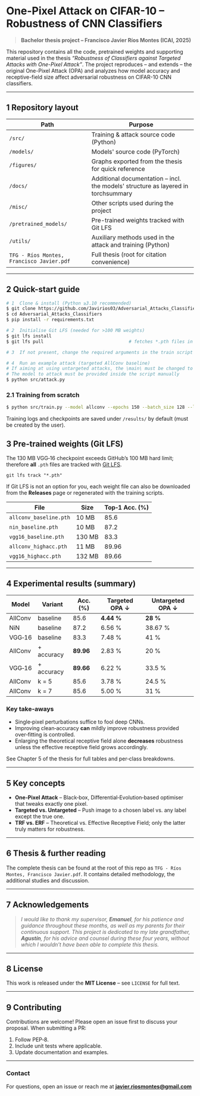 # One-Pixel Attack on CIFAR-10 – Robustness of CNN Classifiers

> **Bachelor thesis project – Francisco Javier Ríos Montes (ICAI, 2025)**

This repository contains all the code, pretrained weights and supporting material used in the thesis *“Robustness of Classifiers against Targeted Attacks with One-Pixel Attack”*. The project reproduces – and extends – the original One-Pixel Attack (OPA) and analyzes how model accuracy and receptive-field size affect adversarial robustness on CIFAR-10 CNN classifiers.

---

## 1  Repository layout

| Path                                         | Purpose                                                        |
| -------------------------------------------- | -------------------------------------------------------------- |
| `/src/`                                    | Training & attack source code (Python)                         |
| `/models/`                                 | Models' source code (PyTorch)                       |
| `/figures/`                                | Graphs exported from the thesis for quick reference            |
| `/docs/`                                   | Additional documentation – incl. the models' structure as layered in torchsummary |
| `/misc/`                                 | Other scripts used during the project                       |
| `/pretrained_models/`                                 | Pre-trained weights tracked with Git LFS                       |
| `/utils/`                                 | Auxiliary methods used in the attack and training (Python)                       |
| `TFG - Ríos Montes, Francisco Javier.pdf` | Full thesis (root for citation convenience)                    |

---

## 2  Quick-start guide

```bash
# 1  Clone & install (Python ≥3.10 recommended)
$ git clone https://github.com/Javirios03/Adversarial_Attacks_Classifiers.git
$ cd Adversarial_Attacks_Classifiers
$ pip install -r requirements.txt

# 2  Initialise Git LFS (needed for >100 MB weights)
$ git lfs install
$ git lfs pull                                # fetches *.pth files in /pretrained_models/

# 3  If not present, change the required arguments in the train script to download the CIFAR-10 dataset

# 4  Run an example attack (targeted AllConv baseline)
# If aiming at using untargeted attacks, the \main\ must be changed to call the desired function
# The model to attack must be provided inside the script manually
$ python src/attack.py
```

### 2.1  Training from scratch

```bash
$ python src/train.py --model allconv --epochs 150 --batch_size 128 --lr 0.001
```

Training logs and checkpoints are saved under `/results/` by default (must be created by the user).

## 3  Pre-trained weights (Git LFS)

The 130 MB VGG‑16 checkpoint exceeds GitHub’s 100 MB hard limit; therefore **all** `.pth` files are tracked with [Git LFS](https://git-lfs.github.com/).

```
git lfs track "*.pth"
```

If Git LFS is not an option for you, each weight file can also be downloaded from the **Releases** page or regenerated with the training scripts.

| File                     | Size    | Top‑1 Acc. (%) |
| ------------------------ | ------- | --------------- |
| `allconv_baseline.pth` | 10 MB  | 85.6            |
| `nin_baseline.pth`     | 10 MB  | 87.2            |
| `vgg16_baseline.pth`   | 130 MB | 83.3            |
| `allconv_highacc.pth`  | 11 MB  | 89.96           |
| `vgg16_highacc.pth`    | 132 MB | 89.66           |

---

## 4  Experimental results (summary)

| Model   | Variant       | Acc. (%)        | Targeted OPA ↓   | Untargeted OPA ↓ |
| ------- | ------------- | --------------- | ----------------- | ----------------- |
| AllConv | baseline      | 85.6            | **4.44 %** | **28 %**   |
| NiN     | baseline      | 87.2            | 6.56 %           | 38.67 %          |
| VGG‑16 | baseline      | 83.3            | 7.48 %           | 41 %             |
| AllConv | + accuracy    | **89.96** | 2.83 %           | 20 %             |
| VGG‑16 | + accuracy    | **89.66** | 6.22 %           | 33.5 %           |
| AllConv | k = 5       | 85.6              | 3.78 %           | 24.5 %           |
| AllConv | k = 7       | 85.6              | 5.00 %           | 31 %             |

### Key take‑aways

* Single‑pixel perturbations suffice to fool deep CNNs.
* Improving clean‑accuracy **can** mildly improve robustness provided over‑fitting is controlled.
* Enlarging the theoretical receptive field alone **decreases** robustness unless the effective receptive field grows accordingly.

See Chapter 5 of the thesis for full tables and per‑class breakdowns.

---

## 5  Key concepts

* **One‑Pixel Attack** – Black‑box, Differential‑Evolution‑based optimiser that tweaks exactly one pixel.
* **Targeted vs. Untargeted** – Push image to a chosen label vs. any label except the true one.
* **TRF vs. ERF** – Theoretical vs. Effective Receptive Field; only the latter truly matters for robustness.

---

## 6  Thesis & further reading

The complete thesis can be found at the root of this repo as `TFG - Ríos Montes, Francisco Javier.pdf`. It contains detailed methodology, the additional studies and discussion.

---

## 7  Acknowledgements

> *I would like to thank my supervisor, **Emanuel**, for his patience and guidance throughout these months, as well as my parents for their continuous support. This project is dedicated to my late grandfather, **Agustín**, for his advice and counsel during these four years, without which I wouldn’t have been able to complete this thesis.*

---

## 8  License

This work is released under the **MIT License** – see `LICENSE` for full text.

---

## 9  Contributing

Contributions are welcome! Please open an issue first to discuss your proposal. When submitting a PR:

1. Follow PEP‑8.
2. Include unit tests where applicable.
3. Update documentation and examples.

---

### Contact

For questions, open an issue or reach me at **javier.riosmontes@gmail.com**
